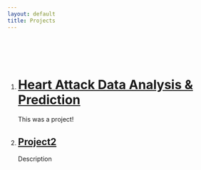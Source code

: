 ```yaml
---
layout: default
title: Projects
---
```


<br><br><br>
<ol>
<li>
<h1> <a href="https://andylovesmangos.github.io/heartattack-data-analysis/"> Heart Attack Data Analysis & Prediction </a> </h1> </li>
<p>This was a project!</p>

<li> <h2> <a href="https://andylovesmangos.github.io/heartattack-data-analysis/"> Project2 </a> </h2> </li>
Description
</ol>

